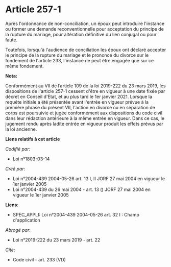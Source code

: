 # Article 257-1

Après l'ordonnance de non-conciliation, un époux peut introduire l'instance ou former une demande reconventionnelle pour
acceptation du principe de la rupture du mariage, pour altération définitive du lien conjugal ou pour faute. 

Toutefois, lorsqu'à l'audience de conciliation les époux ont déclaré accepter le principe de la rupture du mariage et le
prononcé du divorce sur le fondement de l'article 233, l'instance ne peut être engagée que sur ce même fondement.

**Nota:**

Conformément au VII de l’article 109 de la loi 2019-222 du 23 mars 2019, les dispositions de l'article 257-1 cessent d'être
en vigueur à une date fixée par décret en Conseil d'Etat, et au plus tard le 1er janvier 2021. Lorsque la requête initiale a
été présentée avant l'entrée en vigueur prévue à la première phrase du présent VII, l'action en divorce ou en séparation de
corps est poursuivie et jugée conformément aux dispositions du code civil dans leur rédaction antérieure à la même entrée en
vigueur. Dans ce cas, le jugement rendu après ladite entrée en vigueur produit les effets prévus par la loi ancienne.

**Liens relatifs à cet article**

_Codifié par_:

  - Loi n°1803-03-14

_Créé par_:

  - Loi n°2004-439 2004-05-26 art. 13 I, II JORF 27 mai 2004 en vigueur le 1er janvier 2005
  - Loi n°2004-439 du 26 mai 2004 - art. 13 () JORF 27 mai 2004 en vigueur le 1er janvier 2005

**Liens**:

  - SPEC_APPLI: Loi n°2004-439 2004-05-26 art. 32 I : Champ d'application

_Abrogé par_:

  - Loi n°2019-222 du 23 mars 2019 - art. 22

_Cite_:

  - Code civil - art. 233 (VD)

